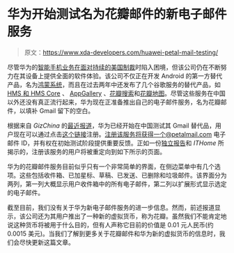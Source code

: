 # 华为开始测试名为花瓣邮件的新电子邮件服务

> 原文：<https://www.xda-developers.com/huawei-petal-mail-testing/>

尽管华为的[智能手机业务在面对](https://www.xda-developers.com/huawei-halve-smartphone-production/)[持续的美国制裁](https://www.xda-developers.com/google-revoke-huawei-android-ban-blacklist/)时陷入困境，但该公司仍在不断努力在其设备上提供全面的软件体验。该公司不仅正在开发 Android 的第一方替代产品，名为[鸿蒙系统](https://www.xda-developers.com/harmony-os-2-0-initial-version-based-on-android/)，而且在过去两年中还发布了几个谷歌服务的替代产品，如 [HMS 和 HMS Core](https://www.xda-developers.com/huawei-hms-core-android-alternative-google-play-services-gms/) 、 [AppGallery](https://www.xda-developers.com/appgallery-huawei-alternative-google-play-store-android/) 、[花瓣搜索](https://www.xda-developers.com/petal-search-download-apps-huawei-honor-smartphones-hms/)和[花瓣地图](https://www.xda-developers.com/huawei-launches-petal-maps-transforms-petal-search-google-lens-alternative/)。尽管这些服务在中国以外还没有真正流行起来，华为现在正准备推出自己的电子邮件服务，名为花瓣邮件，以填补 Gmail 留下的空白。

根据来自 *GizChina* 的[最近报道](https://www.gizchina.com/2021/03/03/huawei-takes-a-step-further-starts-testing-of-petalmail-com/)，华为已经开始在中国测试其 Gmail 替代品，用户现在可以通过点击[这个链接](https://www.petalmail.com/#/)注册。注册该服务将获得一个@petalmail.com 电子邮件 ID，并有权在初始测试阶段提供重要反馈。正如一份[独立报告](https://www.ithome.com/0/537/947.htm)和 *ITHome* 所揭示的，注册该服务的用户将被重定向到如下所示的页面。

华为的花瓣邮件服务目前似乎只有一个非常简单的界面，在侧边菜单中有几个选项。这些包括收件箱、已加星标、草稿、已发送、已删除和垃圾邮件。该界面分为两列，第一列大概显示用户收件箱中的所有电子邮件，第二列以扩展形式显示选定的电子邮件。

截至目前，我们没有关于华为新电子邮件服务的进一步信息。然而，前述报道显示，该公司还为其用户推出了一种新的虚拟货币，称为花瓣。虽然我们不能肯定地说这种货币将被用于什么目的，但有人声称它目前的价值是 0.01 元人民币(约 0.0015 美元)。当我们了解到更多关于花瓣邮件和华为新的虚拟货币的信息时，我们会尽快更新这篇文章。